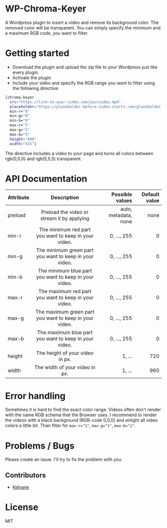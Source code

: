 # WP-Chroma-Keyer
A Wordpress plugin to insert a video and remove its background color. The removed color will be transparent. You can simply specify the minimum and a maximum RGB code, you want to filter.

# Getting started
- Download the plugin and upload the zip file to your Wordpress just like every plugin.
- Activate the plugin
- Include your video and specify the RGB range you want to filter using the following directive:

```bash
[chroma-keyer 
  src="https://link-to-your-video.com/yourvideo.mp4" 
  placeholder="https://placeholder-before-video-starts.com/placeholder.png" 
  min-r="0" 
  min-g="0" 
  min-b="0" 
  max-r="5" 
  max-g="5" 
  max-b="5" 
  height="848" 
  width="415"]
```
The directive includes a video to your page and turns all colors between rgb(0,0,0) and rgb(5,5,5) transparent.

# API Documentation

| Attribute        | Description           | Possible values  | Default value  |
| ------------- |:-------------:| -----:|-----:|
| preload     | 	Preload the video or stream it by applying | auto, metadata, none | none |
| min-r     | The minimum red part you want to keep in your video.| 0, ..., 255 | 0 |
| min-g     | The minimum green part you want to keep in your video.| 0, ..., 255 |  0 |
| min-b    | The minimum blue part you want to keep in your video.| 0, ..., 255 | 0  |
| max-r     | The maximum red part you want to keep in your video.| 0, ..., 255 | 0  |
| max-g     | The maximum green part you want to keep in your video.| 0, ..., 255 | 0 |
| max-b     | The maximum blue part you want to keep in your video.| 0, ..., 255 | 0 |
| height     | The height of your video in px.| 1, ... | 720 |
| width     | The width of your video in px.| 1, ... | 960 |

# Error handling
Sometimes it is hard to find the exact color range. Videos often don't render with the same RGB schema that the Browser uses. 
I recommend to render the videos with a black background (RGB-code 0,0,0) and enlight all video colors a little bit. Than filter for `max-r="1"`, `max-g="1"`, `max-b="1"`.  


# Problems / Bugs
Please create an issue. I'll try to fix the problem with you.

## Contributors

- <a href="https://github.com/kelyane">Kelyane</a>

# License
MIT
